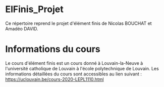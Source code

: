 ﻿# ElFinis_Projet
Ce répertoire reprend le projet d'élément finis de Nicolas BOUCHAT et Amadéo DAVID.

# Informations du cours
Le cours d'élément finis est un cours donné à Louvain-la-Neuve à l'université catholique de Louvain à l'école polytechnique de Louvain.
Les informations détaillées du cours sont accessibles au lien suivant : https://uclouvain.be/cours-2020-LEPL1110.html
